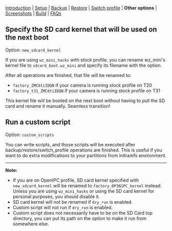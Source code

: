 
[Introduction](README.md) | [Setup](README_setup.md) | [Backup](README_backup.md) | [Restore](README_restore.md) | [Switch profile](README_switch_profile.md) | **Other options** | [Screenshots](README_screenshots.md) | [Build](README_build.md) | [FAQs](README_FAQs.md)



## Specify the SD card kernel that will be used on the next boot

Option: `new_sdcard_kernel`

If you are using `wz_mini_hacks` with stock profile, you can rename wz_mini's kernel file to `sdcard_boot.wz_mini` and specify its filename with the option.

After all operations are finished, that file will be renamed to:

- `factory_ZMC6tiIDQN` if your camera is running stock profile on T20
- `factory_t31_ZMC6tiIDQN` if your camera is running stock profile on T31

This kernel file will be booted on the next boot without having to pull the SD card and rename it manually. Seamless transition!


## Run a custom script

Option: `custom_scripts`

You can write scripts, and those scripts will be executed after backup/restore/switch_profile operations are finished. This is useful if you want to do extra modifications to your partitions from initramfs environment.

-----
**Note:**
- If you are on OpenIPC profile, SD card kernel specified with `new_sdcard_kernel` will be renamed to `factory_0P3N1PC_kernel` instead. Unless you are using `wz_mini_hacks` or using the SD card kernel for personal purposes, you should disable it.
- SD card kernel will not be renamed if `dry_run` is enabled.
- Custom script will not run if `dry_run` is enabled.
- Custom script does not necessarily have to be on the SD Card top directory, you can put its path on the option to make it run from somewhere else.

